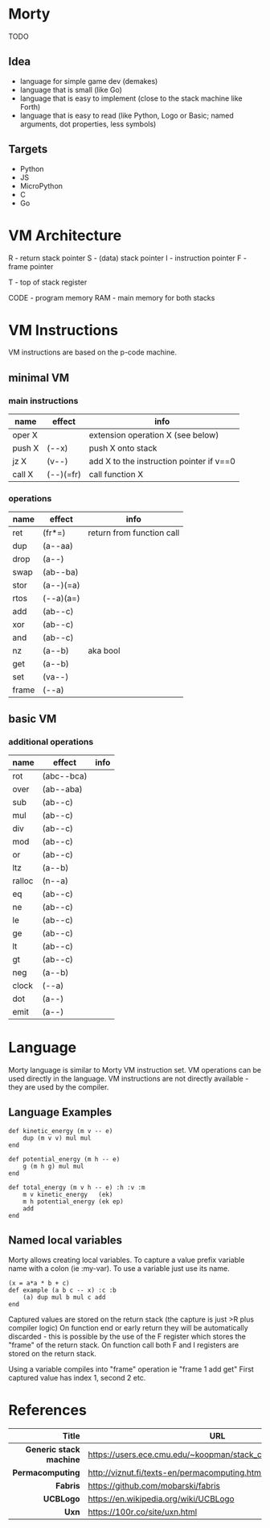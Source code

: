 # Morty

TODO

## Idea

- language for simple game dev (demakes)
- language that is small (like Go)
- language that is easy to implement (close to the stack machine like Forth)
- language that is easy to read (like Python, Logo or Basic; named arguments, dot properties, less symbols)

## Targets

- Python
- JS
- MicroPython
- C
- Go

# VM Architecture

R - return stack pointer
S - (data) stack pointer
I - instruction pointer
F - frame pointer

T - top of stack register

CODE - program memory
RAM - main memory for both stacks

# VM Instructions

VM instructions are based on the p-code machine.

## minimal VM

### main instructions

| name   | effect     | info | 
| ------ | ---------- | ---- |
| oper X |            | extension operation X (see below) |
| push X | (--x)      | push X onto stack |  
| jz   X | (v--)      | add X to the instruction pointer if v==0 |
| call X | (--)(=fr)  | call function X |

### operations

| name   | effect     | info | 
| ------ | ---------- | ---- |
| ret    | (fr*=)     | return from function call |
| dup    | (a--aa)    |  |
| drop   | (a--)      |  |
| swap   | (ab--ba)   |  |
| stor   | (a--)(=a)  |  |
| rtos   | (--a)(a=)  |  |
| add    | (ab--c)    |  |
| xor    | (ab--c)    |  |
| and    | (ab--c)    |  |
| nz     | (a--b)     | aka bool |
| get    | (a--b)     |  |
| set    | (va--)     |  |
| frame  | (--a)      |  |

## basic VM

### additional operations

| name   | effect     | info | 
| ------ | ---------- | ---- |
| rot    | (abc--bca) |  |
| over   | (ab--aba)  |  |
| sub    | (ab--c)    |  |
| mul    | (ab--c)    |  |
| div    | (ab--c)    |  |
| mod    | (ab--c)    |  |
| or     | (ab--c)    |  |
| ltz    | (a--b)     |  |
| ralloc | (n--a)     |  |
| eq     | (ab--c)    |  |
| ne     | (ab--c)    |  |
| le     | (ab--c)    |  |
| ge     | (ab--c)    |  |
| lt     | (ab--c)    |  |
| gt     | (ab--c)    |  |
| neg    | (a--b)     |  |
| clock  | (--a)      |  |
| dot    | (a--)      |  |
| emit   | (a--)      |  |


# Language

Morty language is similar to Morty VM instruction set.
VM operations can be used directly in the language.
VM instructions are not directly available - they are used by the compiler.

## Language Examples

```
def kinetic_energy (m v -- e)
    dup (m v v) mul mul
end

def potential_energy (m h -- e)
    g (m h g) mul mul
end

def total_energy (m v h -- e) :h :v :m
    m v kinetic_energy   (ek)
    m h potential_energy (ek ep)
    add
end
```

## Named local variables

Morty allows creating local variables.
To capture a value prefix variable name with a colon (ie :my-var).
To use a variable just use its name. 

```
(x = a*a * b + c)
def example (a b c -- x) :c :b
    (a) dup mul b mul c add
end
```

Captured values are stored on the return stack (the capture is just >R plus compiler logic)
On function end or early return they will be automatically discarded - this is possible
by the use of the F register which stores the "frame" of the return stack.
On function call both F and I registers are stored on the return stack.

Using a variable compiles into "frame" operation ie "frame 1 add get"
First captured value has index 1, second 2 etc.


# References

|                     Title | URL                                                            |
| ------------------------: | -------------------------------------------------------------- |
| **Generic stack machine** | https://users.ece.cmu.edu/~koopman/stack_computers/sec3_2.html |
|        **Permacomputing** | http://viznut.fi/texts-en/permacomputing.html                  |
|                **Fabris** | https://github.com/mobarski/fabris                             |
|                **UCBLogo**| https://en.wikipedia.org/wiki/UCBLogo                          |
|                   **Uxn** | https://100r.co/site/uxn.html                                  |

[//]: # (online .md editor: https://markdown-editor.github.io/ )
